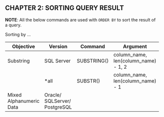 ## CHAPTER 2: SORTING QUERY RESULT

__NOTE__: All the below commands are used with `ORDER BY` to sort the result of a query.

Sorting by ...

__Objective__ | __Version__ | __Command__ | __Argument__ 
------------- | ----------- | ----------- | ------------
Substring     | SQL Server | SUBSTRING() | column_name, len(column_name) - 1, 2
| | *all | SUBSTR() | column_name, len(column_name) - 1
Mixed Alphanumeric Data | Oracle/ SQLServer/ PostgreSQL  | 
                      

